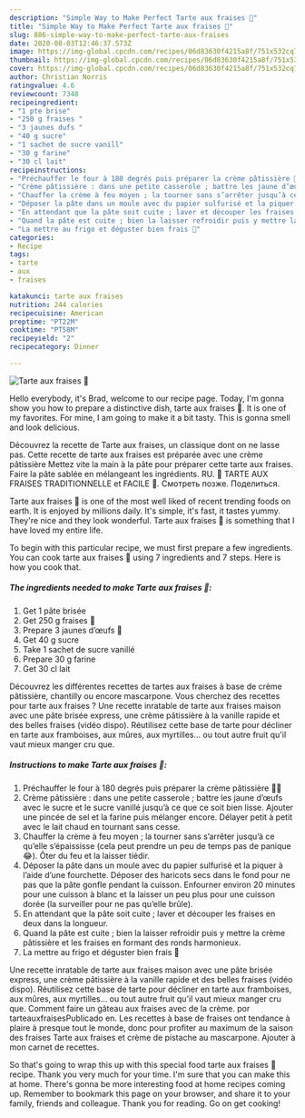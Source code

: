 ```yaml
---
description: "Simple Way to Make Perfect Tarte aux fraises 🍓"
title: "Simple Way to Make Perfect Tarte aux fraises 🍓"
slug: 886-simple-way-to-make-perfect-tarte-aux-fraises
date: 2020-08-03T12:46:37.573Z
image: https://img-global.cpcdn.com/recipes/06d83630f4215a8f/751x532cq70/tarte-aux-fraises-🍓-photo-principale-de-la-recette.jpg
thumbnail: https://img-global.cpcdn.com/recipes/06d83630f4215a8f/751x532cq70/tarte-aux-fraises-🍓-photo-principale-de-la-recette.jpg
cover: https://img-global.cpcdn.com/recipes/06d83630f4215a8f/751x532cq70/tarte-aux-fraises-🍓-photo-principale-de-la-recette.jpg
author: Christian Norris
ratingvalue: 4.6
reviewcount: 7348
recipeingredient:
- "1 pte brise"
- "250 g fraises "
- "3 jaunes dufs "
- "40 g sucre"
- "1 sachet de sucre vanill"
- "30 g farine"
- "30 cl lait"
recipeinstructions:
- "Préchauffer le four à 180 degrés puis préparer la crème pâtissière 👩‍🍳"
- "Crème pâtissière : dans une petite casserole ; battre les jaune d’œufs avec le sucre et le sucre vanillé jusqu’à ce que ce soit bien lisse. Ajouter une pincée de sel et la farine puis mélanger encore. Délayer petit à petit avec le lait chaud en tournant sans cesse."
- "Chauffer la crème à feu moyen ; la tourner sans s’arrêter jusqu’à ce qu’elle s’épaississe (cela peut prendre un peu de temps pas de panique 😂). Ôter du feu et la laisser tiédir."
- "Déposer la pâte dans un moule avec du papier sulfurisé et la piquer à l’aide d’une fourchette. Déposer des haricots secs dans le fond pour ne pas que la pâte gonfle pendant la cuisson. Enfourner environ 20 minutes pour une cuisson à blanc et la laisser un peu plus pour une cuisson dorée (la surveiller pour ne pas qu’elle brûle)."
- "En attendant que la pâte soit cuite ; laver et découper les fraises en deux dans la longueur."
- "Quand la pâte est cuite ; bien la laisser refroidir puis y mettre la crème pâtissière et les fraises en formant des ronds harmonieux."
- "La mettre au frigo et déguster bien frais 🍓"
categories:
- Recipe
tags:
- tarte
- aux
- fraises

katakunci: tarte aux fraises 
nutrition: 244 calories
recipecuisine: American
preptime: "PT22M"
cooktime: "PT58M"
recipeyield: "2"
recipecategory: Dinner

---
```



![Tarte aux fraises 🍓](https://img-global.cpcdn.com/recipes/06d83630f4215a8f/751x532cq70/tarte-aux-fraises-🍓-photo-principale-de-la-recette.jpg)

Hello everybody, it's Brad, welcome to our recipe page. Today, I'm gonna show you how to prepare a distinctive dish, tarte aux fraises 🍓. It is one of my favorites. For mine, I am going to make it a bit tasty. This is gonna smell and look delicious.

Découvrez la recette de Tarte aux fraises, un classique dont on ne lasse pas. Cette recette de tarte aux fraises est préparée avec une crème pâtissière Mettez vite la main à la pâte pour préparer cette tarte aux fraises. Faire la pâte sablée en mélangeant les ingrédients. RU. 🍓 TARTE AUX FRAISES TRADITIONNELLE et FACILE 🍓. Смотреть позже. Поделиться.

Tarte aux fraises 🍓 is one of the most well liked of recent trending foods on earth. It is enjoyed by millions daily. It's simple, it's fast, it tastes yummy. They're nice and they look wonderful. Tarte aux fraises 🍓 is something that I have loved my entire life.


To begin with this particular recipe, we must first prepare a few ingredients. You can cook tarte aux fraises 🍓 using 7 ingredients and 7 steps. Here is how you cook that.

<!--inarticleads1-->

##### The ingredients needed to make Tarte aux fraises 🍓:

1. Get 1 pâte brisée
1. Get 250 g fraises 🍓
1. Prepare 3 jaunes d’œufs 🥚
1. Get 40 g sucre
1. Take 1 sachet de sucre vanillé
1. Prepare 30 g farine
1. Get 30 cl lait


Découvrez les différentes recettes de tartes aux fraises à base de crème pâtissière, chantilly ou encore mascarpone. Vous cherchez des recettes pour tarte aux fraises ? Une recette inratable de tarte aux fraises maison avec une pâte brisée express, une crème pâtissière à la vanille rapide et des belles fraises (vidéo dispo). Réutilisez cette base de tarte pour décliner en tarte aux framboises, aux mûres, aux myrtilles… ou tout autre fruit qu&#39;il vaut mieux manger cru que. 

<!--inarticleads2-->

##### Instructions to make Tarte aux fraises 🍓:

1. Préchauffer le four à 180 degrés puis préparer la crème pâtissière 👩‍🍳
1. Crème pâtissière : dans une petite casserole ; battre les jaune d’œufs avec le sucre et le sucre vanillé jusqu’à ce que ce soit bien lisse. Ajouter une pincée de sel et la farine puis mélanger encore. Délayer petit à petit avec le lait chaud en tournant sans cesse.
1. Chauffer la crème à feu moyen ; la tourner sans s’arrêter jusqu’à ce qu’elle s’épaississe (cela peut prendre un peu de temps pas de panique 😂). Ôter du feu et la laisser tiédir.
1. Déposer la pâte dans un moule avec du papier sulfurisé et la piquer à l’aide d’une fourchette. Déposer des haricots secs dans le fond pour ne pas que la pâte gonfle pendant la cuisson. Enfourner environ 20 minutes pour une cuisson à blanc et la laisser un peu plus pour une cuisson dorée (la surveiller pour ne pas qu’elle brûle).
1. En attendant que la pâte soit cuite ; laver et découper les fraises en deux dans la longueur.
1. Quand la pâte est cuite ; bien la laisser refroidir puis y mettre la crème pâtissière et les fraises en formant des ronds harmonieux.
1. La mettre au frigo et déguster bien frais 🍓


Une recette inratable de tarte aux fraises maison avec une pâte brisée express, une crème pâtissière à la vanille rapide et des belles fraises (vidéo dispo). Réutilisez cette base de tarte pour décliner en tarte aux framboises, aux mûres, aux myrtilles… ou tout autre fruit qu&#39;il vaut mieux manger cru que. Comment faire un gâteau aux fraises avec de la crème. por tarteauxfraisesPublicado en. Les recettes à base de fraises ont tendance à plaire à presque tout le monde, donc pour profiter au maximum de la saison des fraises Tarte aux fraises et crème de pistache au mascarpone. Ajouter à mon carnet de recettes. 

So that's going to wrap this up with this special food tarte aux fraises 🍓 recipe. Thank you very much for your time. I'm sure that you can make this at home. There's gonna be more interesting food at home recipes coming up. Remember to bookmark this page on your browser, and share it to your family, friends and colleague. Thank you for reading. Go on get cooking!
